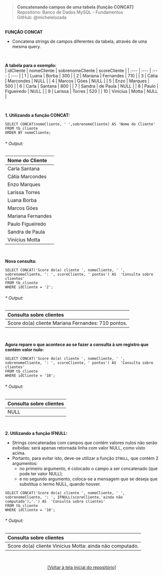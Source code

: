 > **Concatenando campos de uma tabela (função CONCAT)**    
> Repositório: Banco de Dados MySQL - Fundamentos  
> GitHub: @michelelozada
&nbsp;
     
&nbsp;   
**FUNÇÃO CONCAT**  
* Concatena strings de campos diferentes da tabela, através de uma mesma query.
     
&nbsp;

**A tabela para o exemplo:**   
| idCliente | nomeCliente | sobrenomeCliente | scoreCliente |
| :---      | :---	      | :---	         | :---         |
| 1         | Luana	      | Borba	         | 300          |
| 2	        | Mariana	  | Fernandes        | 710          |
| 3	        | Cátia	      | Marcondes	     | NULL         |
| 4	        | Marcos	  | Góes	         | NULL         |
| 5	        | Enzo	      | Marques	         | 500          |
| 6	        | Carla	      | Santana	         | 800          |
| 7	        | Sandra	  | de Paula	     | NULL         |
| 8	        | Paulo	      | Figueiredo       | NULL         |
| 9	        | Larissa	  | Torres	         | 520          |
| 10        | Vinícius    | Motta	         | NULL         |

&nbsp;

**1. Utilizando a função CONCAT:**  
```mysql
SELECT CONCAT(nomeCliente, ' ',sobrenomeCliente) AS 'Nome do Cliente'
FROM tb_cliente
ORDER BY nomeCliente;
```
###### * Output:  

| Nome do Cliente   |
| :---              |
| Carla Santana     |
| Cátia Marcondes   |
| Enzo Marques      |
| Larissa Torres    |
| Luana Borba       |
| Marcos Góes       |
| Mariana Fernandes |
| Paulo Figueiredo  |
| Sandra de Paula   |
| Vinícius Motta    |

&nbsp;

**Nova consulta:**  
```mysql
SELECT CONCAT('Score do(a) cliente ', nomeCliente, ' ', sobrenomeCliente, ': ', scoreCliente, ' pontos') AS  'Consulta sobre clientes'
FROM tb_cliente
WHERE idCliente = '2';
```
###### * Output:  
| Consulta sobre clientes                            |
| :---                                               |
| Score do(a) cliente Mariana Fernandes: 710 pontos. |

&nbsp;

**Agora repare o que acontece ao se fazer a consulta à um registro que contém valor nulo:**  
```mysql
SELECT CONCAT('Score do(a) cliente ', nomeCliente, ' ', sobrenomeCliente, ': ', scoreCliente, ' pontos') AS  'Consulta sobre clientes'
FROM tb_cliente
WHERE idCliente = '10';
```
###### * Output:  
| Consulta sobre clientes |
| :---                    |
| NULL 					  |	

&nbsp;

**2. Utilizando a função IFNULL:**  
- Strings concatenadas com campos que contém valores nulos não serão exibidas: será apenas retornada linha com valor NULL, como visto acima.    
- Portanto, para evitar isto, deve-se utilizar a função `IFNULL`, que contém 2 argumentos: 
	- no primeiro argumento, é colocado o campo a ser concatenado (que pode ter valor NULL); 
	- e no segundo argumento, coloca-se a mensagem que se deseja que substitua o termo NULL, quando houver. 
```mysql
SELECT CONCAT('Score do(a) cliente ', nomeCliente, ' ', sobrenomeCliente, ': ', IFNULL(scoreCliente,'ainda não computado'),'.') AS  'Consulta sobre clientes'
FROM tb_cliente
WHERE idCliente = '10';
```
###### * Output:  
| Consulta sobre clientes 									|
| :---                    									|
| Score do(a) cliente Vinícius Motta: ainda não computado.  |

&nbsp;

<div align="center">
<a href="https://github.com/michelelozada/MySQL-Study-Notes">[Voltar à tela inicial do repositório]</a>
</div>